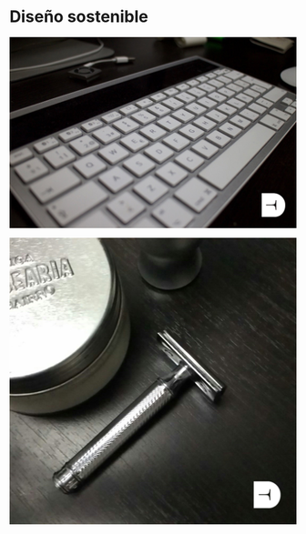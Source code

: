 # Diseño sostenible

![](../.gitbook/assets/01-teclado-logitech.jpeg)

![](../.gitbook/assets/01-maquinilla.jpg)



